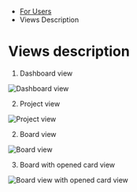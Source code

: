 * [For Users](/docs/user-manual)
* Views Description

Views description
=================

1. Dashboard view

![Dashboard view](/assets/images/projectsview_en-fb1477343dacf4f70eda20ce936649c8.png)

2. Project view

![Project view](/assets/images/projectview_en-c5b7878283a06954f176651dc85b6bd3.png)

2. Board view

![Board view](/assets/images/boardview_en-ebee2c6c3a2a8b7baa803b5c89283c91.png)

3. Board with opened card view

![Board view with opened card view](/assets/images/cardview_en-823ddbd01c1c914dfe0aa0627f89097c.png)